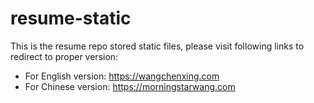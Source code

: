 # resume-static

This is the resume repo stored static files, please visit following links to redirect to proper version:

- For English version: https://wangchenxing.com
- For Chinese version: https://morningstarwang.com